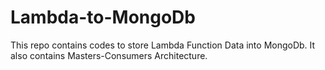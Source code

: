 # Lambda-to-MongoDb
This repo contains codes to store Lambda Function Data into MongoDb. It also contains Masters-Consumers Architecture.
